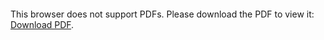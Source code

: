 <object data="christ-in-song/CIS1908pdfs/358.pdf" type="application/pdf" width="100%" height="1024px">
    <embed src="christ-in-song/CIS1908pdfs/358.pdf">
        <p>This browser does not support PDFs. Please download the PDF to view it: <a href="christ-in-song/CIS1908pdfs/358.pdf">Download PDF</a>.</p>
    </embed>
</object>
